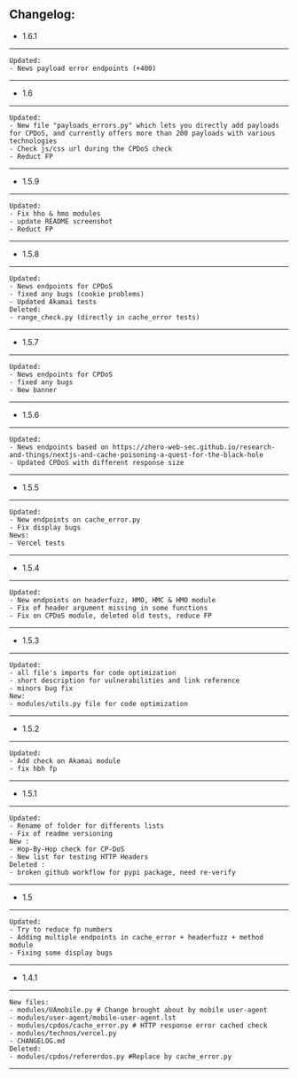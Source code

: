 Changelog:
----------

- 1.6.1
---------
	Updated:
	- News payload error endpoints (+400)
---------

- 1.6
---------
	Updated:
	- New file "payloads_errors.py" which lets you directly add payloads for CPDoS, and currently offers more than 200 payloads with various technologies
	- Check js/css url during the CPDoS check
	- Reduct FP
---------


- 1.5.9
---------
	Updated:
	- Fix hho & hmo modules
	- update README screenshot
	- Reduct FP
---------

- 1.5.8
---------
	Updated:
	- News endpoints for CPDoS
	- fixed any bugs (cookie problems)
	- Updated Akamai tests
	Deleted:
	- range_check.py (directly in cache_error tests)
---------

- 1.5.7
---------
	Updated:
	- News endpoints for CPDoS
	- fixed any bugs
	- New banner
---------

- 1.5.6
---------
	Updated:
	- News endpoints based on https://zhero-web-sec.github.io/research-and-things/nextjs-and-cache-poisoning-a-quest-for-the-black-hole
	- Updated CPDoS with different response size
---------

- 1.5.5
---------
	Updated:
	- New endpoints on cache_error.py
	- Fix display bugs
	News:
	- Vercel tests
---------

- 1.5.4
---------
	Updated:
	- New endpoints on headerfuzz, HMO, HMC & HMO module
	- Fix of header argument missing in some functions
	- Fix on CPDoS module, deleted old tests, reduce FP
---------

- 1.5.3
---------
	Updated:
	- all file's imports for code optimization
	- short description for vulnerabilities and link reference
	- minors bug fix 
	New: 
	- modules/utils.py file for code optimization
---------

- 1.5.2
---------
	Updated:
	- Add check on Akamai module
	- fix hbh fp
---------

- 1.5.1
---------
	Updated:
	- Rename of folder for differents lists 
	- Fix of readme versioning
	New :
	- Hop-By-Hop check for CP-DoS 
	- New list for testing HTTP Headers
	Deleted :
	- broken github workflow for pypi package, need re-verify
---------

- 1.5
---------
	Updated:
	- Try to reduce fp numbers
	- Adding multiple endpoints in cache_error + headerfuzz + method module
	- Fixing some display bugs 
---------

- 1.4.1
---------
	New files: 
	- modules/UAmobile.py # Change brought about by mobile user-agent
	- modules/user-agent/mobile-user-agent.lst
	- modules/cpdos/cache_error.py # HTTP response error cached check
	- modules/technos/vercel.py
	- CHANGELOG.md
	Deleted:
	- modules/cpdos/refererdos.py #Replace by cache_error.py
---------
